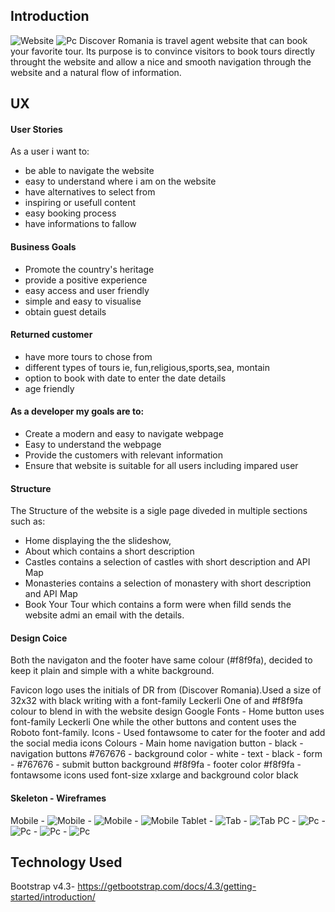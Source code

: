 ## Introduction 
![Website](assets/images/mock-up.PNG)
![Pc](assets/images/wframesitemap.PNG)
Discover Romania is travel agent website that can book your favorite tour. Its purpose is to convince visitors to book tours directly throught the website and allow a 
nice and smooth navigation through the website and a natural flow of information.

## UX

#### User Stories
As a user i want to:

* be able to navigate the website 
* easy to understand where i am on the website 
* have alternatives to select from 
* inspiring or usefull content 
* easy booking process 
* have informations to fallow

#### Business Goals
* Promote the country's heritage 
* provide a positive experience 
* easy access and user friendly 
* simple and easy to visualise 
* obtain guest details 

#### Returned customer
* have more tours to chose from  
*  different types of tours ie, fun,religious,sports,sea, montain
* option to book with date to enter the date details 
* age friendly 

#### As a developer my goals are to:
* Create a modern and easy to navigate webpage
* Easy to understand the webpage
* Provide the customers with relevant information
* Ensure that website is suitable for all users including impared user

#### Structure
The Structure of the website is a sigle page diveded in multiple sections such as:
* Home displaying the the slideshow, 
* About which contains a short description
* Castles contains a selection of castles with short description and API Map
* Monasteries contains a selection of monastery  with short description and API Map
* Book Your Tour which contains a form were when filld sends the website admi an email with the details.

#### Design Coice
 Both the navigaton and the footer have same colour (#f8f9fa), decided to keep it plain and simple with a white background.

 Favicon logo uses the initials of DR from (Discover Romania).Used a size of 32x32 with black writing with a font-family Leckerli One of and #f8f9fa colour to blend in with the website design 
 Google Fonts - Home button uses font-family Leckerli One while the other buttons and content uses the Roboto font-family.
 Icons - Used fontawsome to cater for the footer and add the social media icons
 Colours - Main home navigation button - black
         - navigation buttons #767676
         - background color - white
         - text - black
         - form - #767676
         - submit button background #f8f9fa 
         - footer color #f8f9fa
         - fontawsome icons used font-size xxlarge and background color black  

#### Skeleton - Wireframes 
Mobile - ![Mobile](assets/images/wframemob.PNG)
       - ![Mobile](assets/images/wframemob1.PNG)
       - ![Mobile](assets/images/wframemob2.PNG)
Tablet - ![Tab](assets/images/wframetab.PNG)
       - ![Tab](assets/images/wframetab.PNG)
PC     - ![Pc](assets/images/wframesitemap.PNG)
       - ![Pc](assets/images/wframehomepc.PNG)
       - ![Pc](assets/images/wframecastlepc.PNG)
       - ![Pc](assets/images/wframemonisterypc.PNG)



## Technology Used
Bootstrap v4.3- https://getbootstrap.com/docs/4.3/getting-started/introduction/